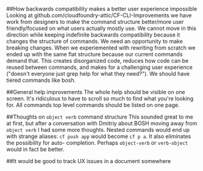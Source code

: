 ##How backwards compatibility makes a better user experience impossible
Looking at github.com/cloudfoundry-attic/CF-CLI-Improvements we have work from designers
to make the command structure better/more user friendly/focused on what users actually
mostly use. We cannot move in this direction while keeping indefinite backwards compatibility
because it changes the structure of commands. We need an opportunity to make breaking changes.
When we experiemented with rewriting from scratch we ended up with the same flat structure
because our current commands demand that. This creates disorganized code, reduces how code
can be reused between commands, and makes for a challenging user experience ("doesn't
everyone just grep help for what they need?"). We should have tiered commands like bosh.

##General help improvements
The whole help should be visible on one screen. It's ridiculous to have to scroll so much to
find what you're looking for. All commands top level commands should be listed on one page.

##Thoughts on `object verb` command structure
This sounded great to me at first, but after a conversation with Dmitriy about BOSH moving
away from `object verb` I had some more thoughts. Nested commands would end up with strange
aliases: `cf push app` would become `cf p a`. It also eliminates the possibility for auto-
completion. Perhaps `object-verb` or `verb-object` would in fact be better.

##It would be good to track UX issues in a document somewhere

